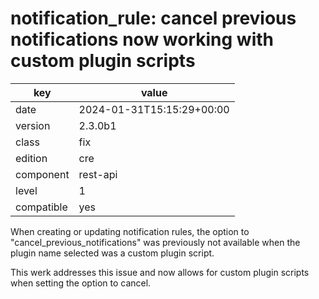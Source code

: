 [//]: # (werk v2)
# notification_rule: cancel previous notifications now working with custom plugin scripts

key        | value
---------- | ---
date       | 2024-01-31T15:15:29+00:00
version    | 2.3.0b1
class      | fix
edition    | cre
component  | rest-api
level      | 1
compatible | yes

When creating or updating notification rules, the option to "cancel_previous_notifications"
was previously not available when the plugin name selected was a custom plugin script.

This werk addresses this issue and now allows for custom plugin scripts when setting the
option to cancel.
